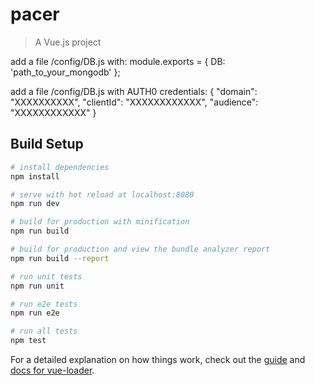 # pacer

> A Vue.js project



add a file /config/DB.js with:
  module.exports = {
    DB: 'path_to_your_mongodb'
  };

add a file /config/DB.js with AUTH0 credentials:
    {
      "domain": "XXXXXXXXXX",
      "clientId": "XXXXXXXXXXXX",
      "audience": "XXXXXXXXXXXX"
    }
  
  
  
## Build Setup

``` bash
# install dependencies
npm install

# serve with hot reload at localhost:8080
npm run dev

# build for production with minification
npm run build

# build for production and view the bundle analyzer report
npm run build --report

# run unit tests
npm run unit

# run e2e tests
npm run e2e

# run all tests
npm test
```

For a detailed explanation on how things work, check out the [guide](http://vuejs-templates.github.io/webpack/) and [docs for vue-loader](http://vuejs.github.io/vue-loader).
